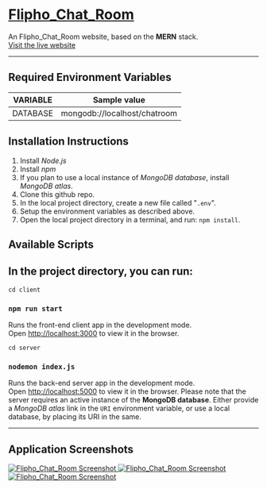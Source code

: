 # [**Flipho_Chat_Room**](https://chatapp-e2bfc.web.app/)

An Flipho_Chat_Room website, based on the **MERN** stack. 
[Visit&nbsp;the&nbsp;live&nbsp;website](https://chatapp-e2bfc.web.app/)


---

## Required Environment Variables

VARIABLE | Sample value
---- | ---
DATABASE  | mongodb://localhost/chatroom


## Installation Instructions

1. Install *Node.js*
2. Install *npm*
3. If you plan to use a local instance of *MongoDB database*, install *MongoDB atlas*.
4. Clone this github repo.
5. In the local project directory, create a new file called "`.env`".
6. Setup the environment variables as described above.
7. Open the local project directory in a terminal, and run: `npm install`.


## Available Scripts

In the project directory, you can run:
---
```cd client```
### `npm run start`

Runs the front-end client app in the development mode.<br>
Open [http://localhost:3000](http://localhost:3000) to view it in the browser.

```cd server```
### `nodemon index.js`

Runs the back-end server app in the development mode.<br>
Open [http://localhost:5000](http://localhost:8000) to view it in the browser. Please note that the server requires an active instance of the **MongoDB database**. Either provide a *MongoDB atlas* link in the `URI` environment variable, or use a local database, by placing its URI in the same.

---

## Application Screenshots

<a href="https://chatapp-e2bfc.web.app/" target="_blank">
	<img src="./assets/flipho1.png" alt="Flipho_Chat_Room Screenshot" />
	<img src="./assets/flipho2.png" alt="Flipho_Chat_Room Screenshot" />
	<img src="./assets/flipho3.png" alt="Flipho_Chat_Room Screenshot" />
	
</a>